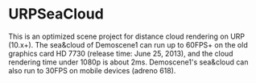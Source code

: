 # URPSeaCloud

This is an optimized scene project for distance cloud rendering on URP (10.x+). The sea&cloud of Demoscene1 can run up to 60FPS+ on the old graphics card HD 7730 (release time: June 25, 2013), and the cloud rendering time under 1080p is about 2ms. Demoscene1's sea&cloud can also run to 30FPS on mobile devices (adreno 618).
